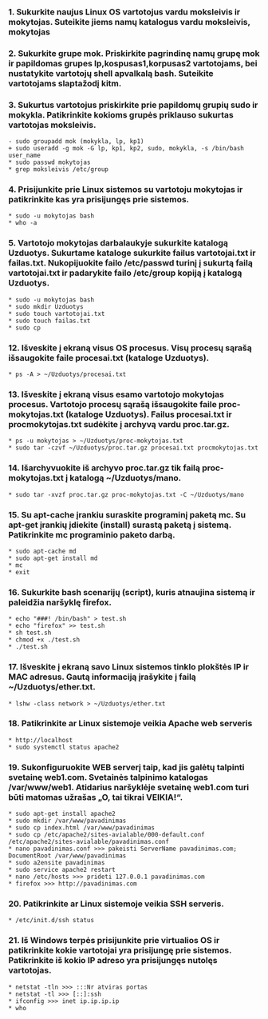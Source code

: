### 1. Sukurkite naujus Linux OS vartotojus vardu moksleivis ir mokytojas. Suteikite jiems namų katalogus vardu moksleivis, mokytojas
### 2. Sukurkite grupe mok. Priskirkite pagrindinę namų grupę mok ir papildomas grupes lp,kospusas1,korpusas2 vartotojams, bei nustatykite vartotojų shell apvalkalą bash. Suteikite vartotojams slaptažodį kitm.
### 3. Sukurtus vartotojus priskirkite prie papildomų grupių sudo ir mokykla. Patikrinkite kokioms grupės priklauso sukurtas vartotojas moksleivis.

	- sudo groupadd mok (mokykla, lp, kp1)
	+ sudo useradd -g mok -G lp, kp1, kp2, sudo, mokykla, -s /bin/bash user_name
	* sudo passwd mokytojas
	* grep moksleivis /etc/group

### 4. Prisijunkite prie Linux sistemos su vartotoju mokytojas ir patikrinkite kas yra prisijungęs prie sistemos.

	* sudo -u mokytojas bash
	* who -a

### 5. Vartotojo mokytojas darbalaukyje sukurkite katalogą Uzduotys. Sukurtame kataloge sukurkite failus vartotojai.txt ir failas.txt. Nukopijuokite failo /etc/passwd turinį į sukurtą failą vartotojai.txt ir padarykite failo /etc/group kopiją į katalogą Uzduotys.

	* sudo -u mokytojas bash
	* sudo mkdir Uzduotys
	* sudo touch vartotojai.txt
	* sudo touch failas.txt
	* sudo cp 

### 12. Išveskite į ekraną visus OS procesus. Visų procesų sąrašą išsaugokite faile procesai.txt (kataloge Uzduotys).

	* ps -A > ~/Uzduotys/procesai.txt

### 13. Išveskite į ekraną visus esamo vartotojo mokytojas procesus. Vartotojo procesų sąrašą išsaugokite faile proc-mokytojas.txt (kataloge Uzduotys). Failus procesai.txt ir procmokytojas.txt sudėkite į archyvą vardu proc.tar.gz.

	* ps -u mokytojas > ~/Uzduotys/proc-mokytojas.txt
	* sudo tar -czvf ~/Uzduotys/proc.tar.gz procesai.txt procmokytojas.txt

### 14. Išarchyvuokite iš archyvo proc.tar.gz tik failą proc-mokytojas.txt į katalogą ~/Uzduotys/mano.

	* sudo tar -xvzf proc.tar.gz proc-mokytojas.txt -C ~/Uzduotys/mano

### 15. Su apt-cache įrankiu suraskite programinį paketą mc. Su apt-get įrankių įdiekite (install) surastą paketą į sistemą. Patikrinkite mc programinio paketo darbą.

	* sudo apt-cache md
	* sudo apt-get install md
	* mc
	* exit

### 16. Sukurkite bash scenarijų (script), kuris atnaujina sistemą ir paleidžia naršyklę firefox.

	* echo "###! /bin/bash" > test.sh
	* echo "firefox" >> test.sh
	* sh test.sh
	* chmod +x ./test.sh
	* ./test.sh

### 17. Išveskite į ekraną savo Linux sistemos tinklo plokštės IP ir MAC adresus. Gautą informaciją įrašykite į failą ~/Uzduotys/ether.txt.

	* lshw -class network > ~/Uzduotys/ether.txt

### 18. Patikrinkite ar Linux sistemoje veikia Apache web serveris

	* http://localhost
	* sudo systemctl status apache2

### 19. Sukonfiguruokite WEB serverį taip, kad jis galėtų talpinti svetainę web1.com. Svetainės talpinimo katalogas /var/www/web1. Atidarius naršyklėje svetainę web1.com turi būti matomas užrašas „O, tai tikrai VEIKIA!“.

	* sudo apt-get install apache2
	* sudo mkdir /var/www/pavadinimas
	* sudo cp index.html /var/www/pavadinimas
	* sudo cp /etc/apache2/sites-avialable/000-default.conf /etc/apache2/sites-avialable/pavadinimas.conf
	* nano pavadinimas.conf >>> pakeisti ServerName pavadinimas.com; DocumentRoot /var/www/pavadinimas
	* sudo a2ensite pavadinimas
	* sudo service apache2 restart
	* nano /etc/hosts >>> prideti 127.0.0.1 pavadinimas.com
	* firefox >>> http://pavadinimas.com
	
### 20. Patikrinkite ar Linux sistemoje veikia SSH serveris.

	* /etc/init.d/ssh status

### 21. Iš Windows terpės prisijunkite prie virtualios OS ir patikrinkite kokie vartotojai yra prisijungę prie sistemos. Patikrinkite iš kokio IP adreso yra prisijungęs nutolęs vartotojas.

	* netstat -tln >>> :::Nr atviras portas
	* netstat -tl >>> [::]:ssh
	* ifconfig >>> inet ip.ip.ip.ip
	* who